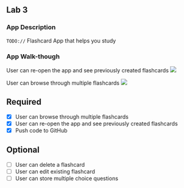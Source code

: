 
## Lab 3

### App Description
`TODO://` Flashcard App that helps you study 

### App Walk-though


 User can re-open the app and see previously created flashcards
 ![](https://i.imgur.com/8073Puk.gif)
 
 User can browse through multiple flashcards
 ![](https://i.imgur.com/hc7raOR.gif)



## Required
- [x] User can browse through multiple flashcards
- [x] User can re-open the app and see previously created flashcards
- [x] Push code to GitHub
## Optional
- [ ] User can delete a flashcard
- [ ] User can edit existing flashcard
- [ ] User can store multiple choice questions
